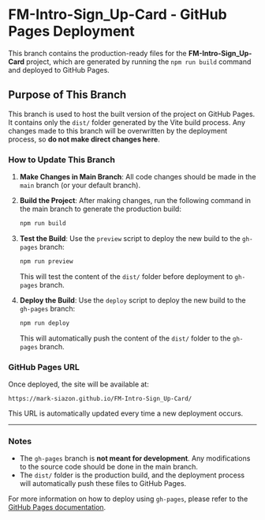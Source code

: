 # FM-Intro-Sign_Up-Card - GitHub Pages Deployment

This branch contains the production-ready files for the **FM-Intro-Sign_Up-Card** project, which are generated by running the `npm run build` command and deployed to GitHub Pages.

## Purpose of This Branch

This branch is used to host the built version of the project on GitHub Pages. It contains only the `dist/` folder generated by the Vite build process. Any changes made to this branch will be overwritten by the deployment process, so **do not make direct changes here**.

### How to Update This Branch

1. **Make Changes in Main Branch**: All code changes should be made in the `main` branch (or your default branch).
2. **Build the Project**: After making changes, run the following command in the main branch to generate the production build:

   ```bash
   npm run build
   ```

3. **Test the Build**: Use the `preview` script to deploy the new build to the `gh-pages` branch:

   ```bash
   npm run preview
   ```

   This will test the content of the `dist/` folder before deployment to `gh-pages` branch.

4. **Deploy the Build**: Use the `deploy` script to deploy the new build to the `gh-pages` branch:
   ```bash
   npm run deploy
   ```
   This will automatically push the content of the `dist/` folder to the `gh-pages` branch.

### GitHub Pages URL

Once deployed, the site will be available at:

```
https://mark-siazon.github.io/FM-Intro-Sign_Up-Card/
```

This URL is automatically updated every time a new deployment occurs.

---

### Notes

- The `gh-pages` branch is **not meant for development**. Any modifications to the source code should be done in the main branch.
- The `dist/` folder is the production build, and the deployment process will automatically push these files to GitHub Pages.

For more information on how to deploy using `gh-pages`, please refer to the [GitHub Pages documentation](https://pages.github.com/).
